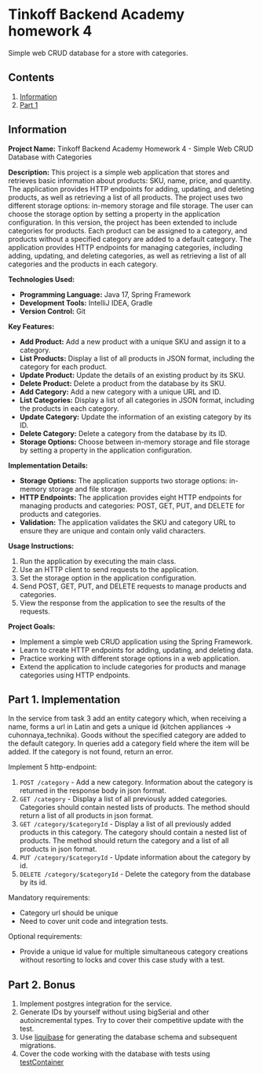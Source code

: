 # Tinkoff Backend Academy homework 4

Simple web CRUD database for a store with categories.

## Contents

1. [Information](#information)
2. [Part 1](#part-1-implementation)

## Information

**Project Name:** Tinkoff Backend Academy Homework 4 - Simple Web CRUD Database with Categories

**Description:**
This project is a simple web application that stores and retrieves basic information about products: SKU, name, price, and quantity. The application provides HTTP endpoints for adding, updating, and deleting products, as well as retrieving a list of all products. The project uses two different storage options: in-memory storage and file storage. The user can choose the storage option by setting a property in the application configuration. In this version, the project has been extended to include categories for products. Each product can be assigned to a category, and products without a specified category are added to a default category. The application provides HTTP endpoints for managing categories, including adding, updating, and deleting categories, as well as retrieving a list of all categories and the products in each category.

**Technologies Used:**

- **Programming Language:** Java 17, Spring Framework
- **Development Tools:** IntelliJ IDEA, Gradle
- **Version Control:** Git

**Key Features:**

- **Add Product:** Add a new product with a unique SKU and assign it to a category.
- **List Products:** Display a list of all products in JSON format, including the category for each product.
- **Update Product:** Update the details of an existing product by its SKU.
- **Delete Product:** Delete a product from the database by its SKU.
- **Add Category:** Add a new category with a unique URL and ID.
- **List Categories:** Display a list of all categories in JSON format, including the products in each category.
- **Update Category:** Update the information of an existing category by its ID.
- **Delete Category:** Delete a category from the database by its ID.
- **Storage Options:** Choose between in-memory storage and file storage by setting a property in the application configuration.

**Implementation Details:**

- **Storage Options:** The application supports two storage options: in-memory storage and file storage.
- **HTTP Endpoints:** The application provides eight HTTP endpoints for managing products and categories: POST, GET, PUT, and DELETE for products and categories.
- **Validation:** The application validates the SKU and category URL to ensure they are unique and contain only valid characters.

**Usage Instructions:**

1. Run the application by executing the main class.
2. Use an HTTP client to send requests to the application.
3. Set the storage option in the application configuration.
4. Send POST, GET, PUT, and DELETE requests to manage products and categories.
5. View the response from the application to see the results of the requests.

**Project Goals:**

- Implement a simple web CRUD application using the Spring Framework.
- Learn to create HTTP endpoints for adding, updating, and deleting data.
- Practice working with different storage options in a web application.
- Extend the application to include categories for products and manage categories using HTTP endpoints.

## Part 1. Implementation

In the service from task 3 add an entity category which, when receiving a name, forms a url in Latin and gets a unique id (kitchen appliances -> cuhonnaya_technika). Goods without the specified category are added to the default category. In queries add a category field where the item will be added. If the category is not found, return an error.

Implement 5 http-endpoint:

1. `POST /category` - Add a new category. Information about the category is returned in the response body in json format.
2. `GET /category` - Display a list of all previously added categories. Categories should contain nested lists of products. The method should return a list of all products in json format.
3. `GET /category/$categoryId` - Display a list of all previously added products in this category. The category should contain a nested list of products. The method should return the category and a list of all products in json format.
4. `PUT /category/$categoryId` - Update information about the category by id.
5. `DELETE /category/$categoryId` - Delete the category from the database by its id.

Mandatory requirements:

- Category url should be unique
- Need to cover unit code and integration tests.

Optional requirements:

- Provide a unique id value for multiple simultaneous category creations without resorting to locks and cover this case study with a test.

## Part 2. Bonus

1. Implement postgres integration for the service.
2. Generate IDs by yourself without using bigSerial and other autoincremental types. Try to cover their competitive update with the test.
3. Use [liquibase](https://www.baeldung.com/liquibase-refactor-schema-of-java-app) for generating the database schema and subsequent migrations.
4. Cover the code working with the database with tests using [testContainer](https://www.baeldung.com/docker-test-containers)
